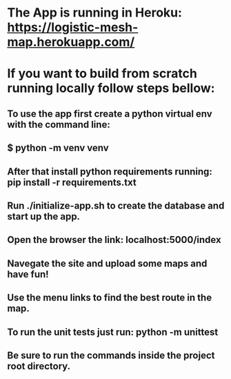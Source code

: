 # The App is running in Heroku: https://logistic-mesh-map.herokuapp.com/

# If you want to build from scratch running locally follow steps bellow:
## To use the app first create a python virtual env with the command line:
## $ python -m venv venv
## After that install python requirements running: pip install -r requirements.txt
## Run ./initialize-app.sh to create the database and start up the app.
## Open the browser the link: localhost:5000/index
## Navegate the site and upload some maps and have fun!
## Use the menu links to find the best route in the map.
## To run the unit tests just run: python -m unittest
## Be sure to run the commands inside the project root directory.
